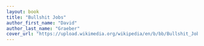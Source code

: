 ```yaml
---
layout: book
title: "Bullshit Jobs"
author_first_name: "David"
author_last_name: "Graeber"
cover_url: "https://upload.wikimedia.org/wikipedia/en/b/bb/Bullshit_Jobs.jpg"
---
```

